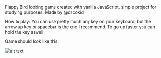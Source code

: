 Flappy Bird looking game created with vanilla JavaScript, simple project for studying purposes.
Made by @dacokid

How to play:
You can use pretty much any key on your keyboard, but the arrow up key or spacebar is the one I recommend.
To go up faster you can hold the key aswell.

Game should look like this:

![alt text](https://i.imgur.com/lDbDkhj.png)

